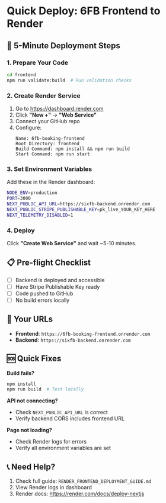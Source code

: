 # Quick Deploy: 6FB Frontend to Render

## 🚀 5-Minute Deployment Steps

### 1. Prepare Your Code
```bash
cd frontend
npm run validate:build  # Run validation checks
```

### 2. Create Render Service

1. Go to https://dashboard.render.com
2. Click **"New +"** → **"Web Service"**
3. Connect your GitHub repo
4. Configure:
   ```
   Name: 6fb-booking-frontend
   Root Directory: frontend
   Build Command: npm install && npm run build
   Start Command: npm run start
   ```

### 3. Set Environment Variables

Add these in the Render dashboard:

```bash
NODE_ENV=production
PORT=3000
NEXT_PUBLIC_API_URL=https://sixfb-backend.onrender.com
NEXT_PUBLIC_STRIPE_PUBLISHABLE_KEY=pk_live_YOUR_KEY_HERE
NEXT_TELEMETRY_DISABLED=1
```

### 4. Deploy

Click **"Create Web Service"** and wait ~5-10 minutes.

## 📋 Pre-flight Checklist

- [ ] Backend is deployed and accessible
- [ ] Have Stripe Publishable Key ready
- [ ] Code pushed to GitHub
- [ ] No build errors locally

## 🔗 Your URLs

- **Frontend**: `https://6fb-booking-frontend.onrender.com`
- **Backend**: `https://sixfb-backend.onrender.com`

## 🆘 Quick Fixes

**Build fails?**
```bash
npm install
npm run build  # Test locally
```

**API not connecting?**
- Check `NEXT_PUBLIC_API_URL` is correct
- Verify backend CORS includes frontend URL

**Page not loading?**
- Check Render logs for errors
- Verify all environment variables are set

## 📞 Need Help?

1. Check full guide: `RENDER_FRONTEND_DEPLOYMENT_GUIDE.md`
2. View Render logs in dashboard
3. Render docs: https://render.com/docs/deploy-nextjs
